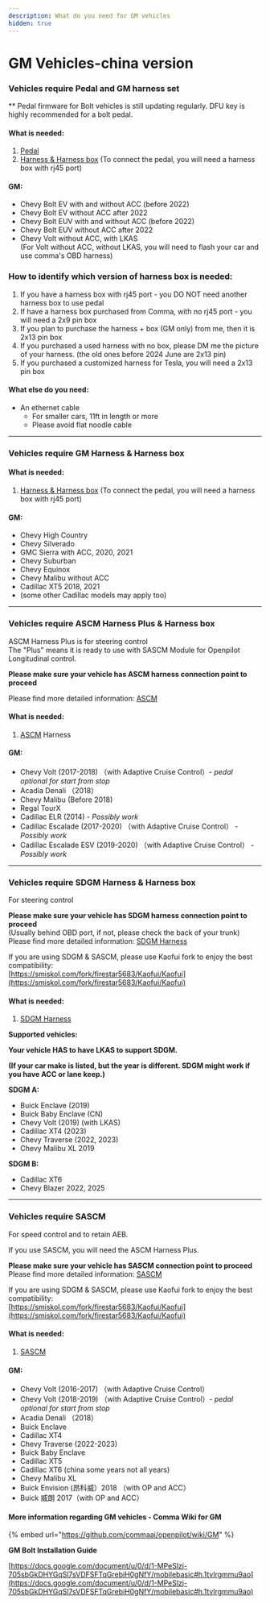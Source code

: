 ```yaml
---
description: What do you need for GM vehicles
hidden: true
---
```


# GM Vehicles-china version

### Vehicles require Pedal and GM harness set

\*\* Pedal firmware for Bolt vehicles is still updating regularly. DFU key is highly recommended for a bolt pedal.

#### What is needed:

1. [Pedal](../beartech/comma-pedal-description-and-installation-guide.md)
2. [Harness & Harness box](../beartech/harness-and-harness-box-description.md) (To connect the pedal, you will need a harness box with rj45 port)

#### GM:&#x20;

* Chevy Bolt EV with and without ACC (before 2022)
* Chevy Bolt EV without ACC after 2022
* Chevy Bolt EUV with and without ACC (before 2022)
* Chevy Bolt EUV without ACC after 2022
* Chevy Volt without ACC, with LKAS\
  (For Volt without ACC, without LKAS, you will need to flash your car and use comma's OBD harness)

### How to identify which version of harness box is needed:

1. If you have a harness box with rj45 port - you DO NOT need another harness box to use pedal
2. If have a harness box purchased from Comma, with no rj45 port - you will need a 2x9 pin box
3. If you plan to purchase the harness + box (GM only) from me, then it is 2x13 pin box
4. If you purchased a used harness with no box, please DM me the picture of your harness. (the old ones before 2024 June are 2x13 pin)
5. If you purchased a customized harness for Tesla, you will need a 2x13 pin box

#### What else do you need:

* An ethernet cable
  * For smaller cars, 11ft in length or more&#x20;
  * Please avoid flat noodle cable

***

### Vehicles require GM Harness & Harness box

#### What is needed:

1. [Harness & Harness box](../beartech/harness-and-harness-box-description.md) (To connect the pedal, you will need a harness box with rj45 port)

#### GM:&#x20;

* Chevy High Country
* Chevy Silverado
* GMC Sierra with ACC, 2020, 2021
* Chevy Suburban
* Chevy Equinox
* Chevy Malibu without ACC
* Cadillac XT5 2018, 2021
* &#x20;(some other Cadillac models may apply too)

***

### Vehicles require ASCM Harness Plus & Harness box

ASCM Harness Plus is for steering control \
The "Plus" means it is ready to use with SASCM Module for Openpilot Longitudinal control.&#x20;

**Please make sure your vehicle has ASCM harness connection point to proceed**

Please find more detailed information: [ASCM](../beartech/ascm-harness-plus.md)&#x20;

#### What is needed:

1. [ASCM](../beartech/ascm-harness-plus.md) Harness

#### GM:&#x20;

* Chevy Volt (2017-2018)  （with Adaptive Cruise Control）- _pedal optional for start from stop_
* Acadia Denali （2018）
* Chevy Malibu (Before 2018)
* Regal TourX&#x20;
* Cadillac ELR (2014) - _Possibly work_
* Cadillac Escalade (2017-2020)  （with Adaptive Cruise Control） - _Possibly work_
* Cadillac Escalade ESV (2019-2020)  （with Adaptive Cruise Control） - _Possibly work_

***

### Vehicles require SDGM Harness & Harness box

For steering control

**Please make sure your vehicle has SDGM harness connection point to proceed**\
(Usually behind OBD port, if not, please check the back of your trunk)\
Please find more detailed information: [SDGM Harness](../beartech/sdgm-harness.md)

If you are using SDGM & SASCM, please use Kaofui fork to enjoy the best compatibility:\
[https://smiskol.com/fork/firestar5683/Kaofui/Kaofui](https://smiskol.com/fork/firestar5683/Kaofui/Kaofui)

#### What is needed:

1. [SDGM Harness](../beartech/sdgm-harness.md)



**Supported vehicles:**

**Your vehicle HAS to have LKAS to support SDGM.**&#x20;

**(If your car make is listed, but the year is different. SDGM might work if you have ACC or lane keep.)**

**SDGM A:**

* Buick Enclave (2019)
* Buick Baby Enclave (CN)
* Chevy Volt (2019) (with LKAS)
* Cadillac XT4 (2023)
* Chevy Traverse  (2022, 2023)
* Chevy Malibu XL 2019

**SDGM B:**

* Cadillac XT6
* Chevy Blazer 2022, 2025

***

### Vehicles require SASCM&#x20;

For speed control and to retain AEB.

If you use SASCM, you will need the ASCM Harness Plus.

**Please make sure your vehicle has SASCM connection point to proceed**\
Please find more detailed information: [SASCM](../beartech/sascm.md)

If you are using SDGM & SASCM, please use Kaofui fork to enjoy the best compatibility:\
[https://smiskol.com/fork/firestar5683/Kaofui/Kaofui](https://smiskol.com/fork/firestar5683/Kaofui/Kaofui)

#### What is needed:

1. [SASCM](../beartech/sascm.md)

#### GM:&#x20;

* Chevy Volt (2016-2017)  （with Adaptive Cruise Control）
* Chevy Volt (2018-2019) （with Adaptive Cruise Control）- _pedal optional for start from stop_
* Acadia Denali （2018）
* Buick Enclave
* Cadillac XT4
* Chevy Traverse  (2022-2023)
* Buick Baby Enclave&#x20;
* Cadillac XT5
* Cadillac XT6  (china some years not all years)
* Chevy Malibu XL
* Buick Envision (昂科威）2018 （with OP and ACC）
* Buick 威朗 2017（with OP and ACC）



#### More information regarding GM vehicles  - Comma Wiki for GM

{% embed url="https://github.com/commaai/openpilot/wiki/GM" %}

**GM Bolt Installation Guide**&#x20;

[https://docs.google.com/document/u/0/d/1-MPeSlzj-705sbGkDHYGqSl7sVDFSFTqGrebiH0gNfY/mobilebasic#h.1tvlrgmmu9ao](https://docs.google.com/document/u/0/d/1-MPeSlzj-705sbGkDHYGqSl7sVDFSFTqGrebiH0gNfY/mobilebasic#h.1tvlrgmmu9ao)
